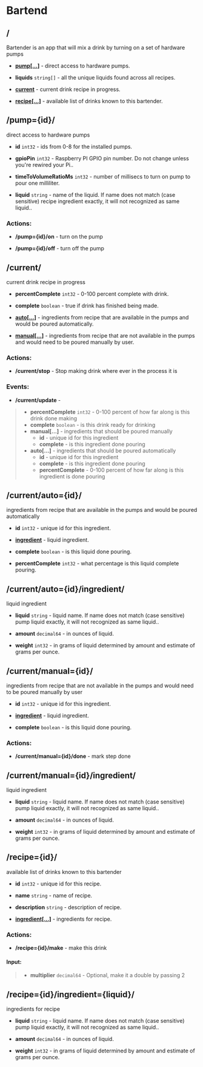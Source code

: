 

# Bartend


## <a name=""></a>/
Bartender is an app that will mix a drink by turning on a set of hardware pumps


  
* **[pump[…]](#/pump)** - direct access to hardware pumps. 

  
* **liquids** `string[]` - all the unique liquids found across all recipes. 

  
* **[current](#/current)** - current drink recipe in progress. 

  
* **[recipe[…]](#/recipe)** - available list of drinks known to this bartender. 







## <a name="/pump"></a>/pump={id}/
direct access to hardware pumps


  
* **id** `int32` - ids from 0-8 for the installed pumps. 

  
* **gpioPin** `int32` - Raspberry PI GPIO pin number. Do not change unless you&#39;re rewired your Pi.. 

  
* **timeToVolumeRatioMs** `int32` - number of millisecs to turn on pump to pour one milliliter. 

  
* **liquid** `string` - name of the liquid. If name does not match (case sensitive) recipe 
ingredient exactly, it will not recognized as same liquid.. 



### Actions:

* <a name="/pump/on"></a>**/pump={id}/on** - turn on the pump
 
  


  


* <a name="/pump/off"></a>**/pump={id}/off** - turn off the pump
 
  


  







## <a name="/current"></a>/current/
current drink recipe in progress


  
* **percentComplete** `int32` - 0-100 percent complete with drink. 

  
* **complete** `boolean` - true if drink has finished being made. 

  
* **[auto[…]](#/current/auto)** - ingredients from recipe that are available in the pumps and would
be poured automatically. 

  
* **[manual[…]](#/current/manual)** - ingredients from recipe that are not available in the pumps and would
need to be poured manually by user. 



### Actions:

* <a name="/current/stop"></a>**/current/stop** - Stop making drink where ever in the process it is
 
  


  





### Events:

* <a name="/current/update"></a>**/current/update** - 

 	
> * **percentComplete** `int32` - 0-100 percent of how far along is this drink done making	
> * **complete** `boolean` - is this drink ready for drinking
> * **manual[…]** - ingredients that should be poured manually
>     * **id** - unique id for this ingredient 
>     * **complete** - is this ingredient done pouring 
> * **auto[…]** - ingredients that should be poured automatically
>     * **id** - unique id for this ingredient 
>     * **complete** - is this ingredient done pouring 
>     * **percentComplete** - 0-100 percent of how far along is this ingredient is done pouring 





## <a name="/current/auto"></a>/current/auto={id}/
ingredients from recipe that are available in the pumps and would
be poured automatically


  
* **id** `int32` - unique id for this ingredient. 

  
* **[ingredient](#/current/auto/ingredient)** - liquid ingredient. 

  
* **complete** `boolean` - is this liquid done pouring. 

  
* **percentComplete** `int32` - what percentage is this liquid complete pouring. 







## <a name="/current/auto/ingredient"></a>/current/auto={id}/ingredient/
liquid ingredient


  
* **liquid** `string` - liquid name. If name does not match (case sensitive) pump 
liquid exactly, it will not recognized as same liquid.. 

  
* **amount** `decimal64` - in ounces of liquid. 

  
* **weight** `int32` - in grams of liquid determined by amount and estimate of grams per ounce. 







## <a name="/current/manual"></a>/current/manual={id}/
ingredients from recipe that are not available in the pumps and would
need to be poured manually by user


  
* **id** `int32` - unique id for this ingredient. 

  
* **[ingredient](#/current/manual/ingredient)** - liquid ingredient. 

  
* **complete** `boolean` - is this liquid done pouring. 



### Actions:

* <a name="/current/manual/done"></a>**/current/manual={id}/done** - mark step done
 
  


  







## <a name="/current/manual/ingredient"></a>/current/manual={id}/ingredient/
liquid ingredient


  
* **liquid** `string` - liquid name. If name does not match (case sensitive) pump 
liquid exactly, it will not recognized as same liquid.. 

  
* **amount** `decimal64` - in ounces of liquid. 

  
* **weight** `int32` - in grams of liquid determined by amount and estimate of grams per ounce. 







## <a name="/recipe"></a>/recipe={id}/
available list of drinks known to this bartender


  
* **id** `int32` - unique id for this recipe. 

  
* **name** `string` - name of recipe. 

  
* **description** `string` - description of recipe. 

  
* **[ingredient[…]](#/recipe/ingredient)** - ingredients for recipe. 



### Actions:

* <a name="/recipe/make"></a>**/recipe={id}/make** - make this drink
 
  
#### Input:
> * **multiplier** `decimal64` - Optional, make it a double by passing 2


  







## <a name="/recipe/ingredient"></a>/recipe={id}/ingredient={liquid}/
ingredients for recipe


  
* **liquid** `string` - liquid name. If name does not match (case sensitive) pump 
liquid exactly, it will not recognized as same liquid.. 

  
* **amount** `decimal64` - in ounces of liquid. 

  
* **weight** `int32` - in grams of liquid determined by amount and estimate of grams per ounce. 







